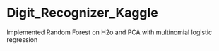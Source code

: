 # Digit_Recognizer_Kaggle

Implemented Random Forest on H2o  and PCA with multinomial logistic regression
